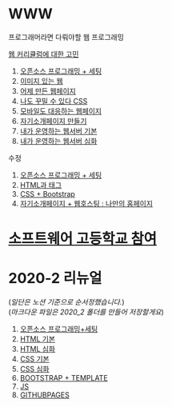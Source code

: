 # WWW
프로그래머라면 다뤄야할 웹 프로그래밍

[웹 커리큘럼에 대한 고민](curriculum.md)

1. [오픈소스 프로그래밍 + 세팅](documents/1.opensource+settings.md)
2. [이미지 있는 웹](documents/2.webWithImg.md)
3. [어제 만든 웹페이지](documents/3.yesterdayWeb.md)
4. [나도 꾸밀 수 있다 CSS](documents/4.css.md)
5. [모바일도 대응하는 웹페이지](documents/5.responsiveWeb.md)
6. [자기소개페이지 만들기](documents/6.introductionWeb.md)
7. [내가 운영하는 웹서버 기본](documents/7.myWebServer1.md)
8. [내가 운영하는 웹서버 심화](documents/8.myWebServer2.md)
  
수정
1. [오픈소스 프로그래밍 + 세팅](documents/1.opensource+settings.md)
2. [HTML과 태그](documents/2.web_tag.md)
3. [CSS + Bootstrap](documents/4.css_bootstrap.md)
4. [자기소개페이지 + 웹호스팅 : 나만의 홈페이지](documents/6.introductionWeb.md)

# [소프트웨어 고등학교 참여](SoftwareHighSchool/SoftwareHighschool.md)

# 2020-2 리뉴얼
(*일단은 노션 기준으로 순서정했습니다.*)  
(*마크다운 파일은 2020_2 폴더를 만들어 저장할게요*)
1. [오픈소스 프로그래밍+세팅]()
2. [HTML 기본]()
3. [HTML 심화]()
4. [CSS 기본]()
5. [CSS 심화]()
6. [BOOTSTRAP + TEMPLATE]()
7. [JS]()
8. [GITHUBPAGES]()

